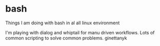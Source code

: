 # bash
Things I am doing with bash in al all linux environment

I'm playing with dialog and whiptail for manu driven workflows.
Lots of common scripting to solve common problems.
ginettanyk
